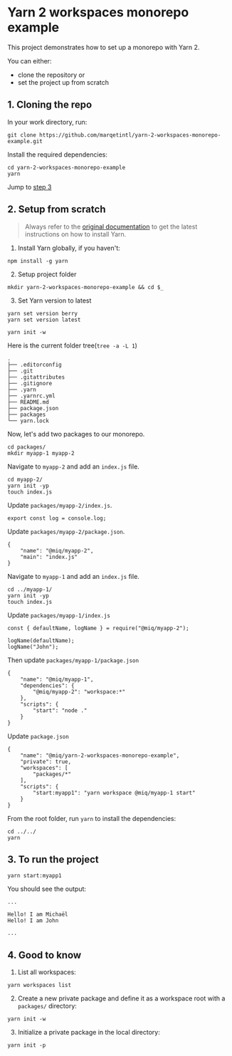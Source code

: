 # Yarn 2 workspaces monorepo example

This project demonstrates how to set up a monorepo with Yarn 2.

You can either:

-   clone the repository or
-   set the project up from scratch

## 1. Cloning the repo

In your work directory, run:

```
git clone https://github.com/marqetintl/yarn-2-workspaces-monorepo-example.git
```

Install the required dependencies:

```
cd yarn-2-workspaces-monorepo-example
yarn
```

Jump to [step 3](https://github.com/marqetintl/yarn-2-workspaces-monorepo-example#3-to-run-the-project)

## 2. Setup from scratch

> Always refer to the [original documentation](https://yarnpkg.com/getting-started/install) to get the latest instructions on how to install Yarn.

1. Install Yarn globally, if you haven't:

```
npm install -g yarn
```

2. Setup project folder

```
mkdir yarn-2-workspaces-monorepo-example && cd $_
```

3. Set Yarn version to latest

```
yarn set version berry
yarn set version latest
```

```
yarn init -w
```

Here is the current folder tree(`tree -a -L 1`)

```
.
├── .editorconfig
├── .git
├── .gitattributes
├── .gitignore
├── .yarn
├── .yarnrc.yml
├── README.md
├── package.json
├── packages
└── yarn.lock
```

Now, let's add two packages to our monorepo.

```
cd packages/
mkdir myapp-1 myapp-2
```

Navigate to `myapp-2` and add an `index.js` file.

```
cd myapp-2/
yarn init -yp
touch index.js
```

Update `packages/myapp-2/index.js`.

```
export const log = console.log;
```

Update `packages/myapp-2/package.json`.

```
{
    "name": "@miq/myapp-2",
    "main": "index.js"
}
```

Navigate to `myapp-1` and add an `index.js` file.

```
cd ../myapp-1/
yarn init -yp
touch index.js
```

Update `packages/myapp-1/index.js`

```
const { defaultName, logName } = require("@miq/myapp-2");

logName(defaultName);
logName("John");
```

Then update `packages/myapp-1/package.json`

```
{
    "name": "@miq/myapp-1",
    "dependencies": {
        "@miq/myapp-2": "workspace:*"
    },
    "scripts": {
        "start": "node ."
    }
}

```

Update `package.json`

```
{
    "name": "@miq/yarn-2-workspaces-monorepo-example",
    "private": true,
    "workspaces": [
        "packages/*"
    ],
    "scripts": {
        "start:myapp1": "yarn workspace @miq/myapp-1 start"
    }
}
```

From the root folder, run `yarn` to install the dependencies:

```
cd ../../
yarn
```

## 3. To run the project

```
yarn start:myapp1
```

You should see the output:

```
...

Hello! I am Michaël
Hello! I am John

...

```

## 4. Good to know

1. List all workspaces:

```
yarn workspaces list
```

2. Create a new private package and define it as a workspace root with a `packages/` directory:

```
yarn init -w
```

3. Initialize a private package in the local directory:

```
yarn init -p
```
